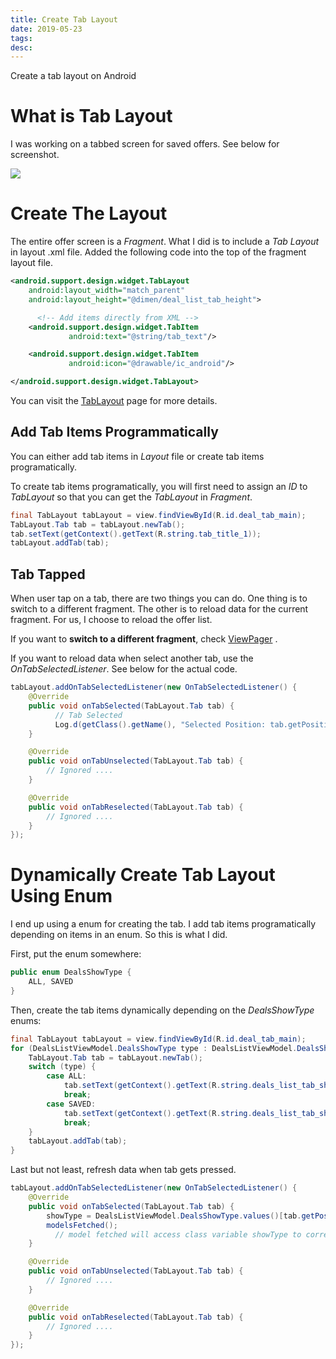 ```yaml
---
title: Create Tab Layout
date: 2019-05-23
tags:
desc:
---
```


Create a tab layout on Android
<!--more-->

# What is Tab Layout
I was working on a tabbed screen for saved offers. See below for screenshot.

![](device-2019-05-23-093111.png)

# Create The Layout
The entire offer screen is a *Fragment*. What I did is to include a *Tab Layout* in layout .xml file. Added the following code into the top of the fragment layout file.

```xml
<android.support.design.widget.TabLayout
    android:layout_width="match_parent"
    android:layout_height="@dimen/deal_list_tab_height">

	  <!-- Add items directly from XML -->
    <android.support.design.widget.TabItem
             android:text="@string/tab_text"/>

    <android.support.design.widget.TabItem
             android:icon="@drawable/ic_android"/>

</android.support.design.widget.TabLayout>
```

You can visit the  [TabLayout](https://developer.android.com/reference/android/support/design/widget/TabLayout)  page for more details.

## Add Tab Items Programmatically
You can either add tab items in *Layout* file or create tab items programatically.

To create tab items programatically, you will first need to assign an *ID* to *TabLayout* so that you can get the *TabLayout* in *Fragment*.

```java
final TabLayout tabLayout = view.findViewById(R.id.deal_tab_main);
TabLayout.Tab tab = tabLayout.newTab();
tab.setText(getContext().getText(R.string.tab_title_1));
tabLayout.addTab(tab);
```

## Tab Tapped
When user tap on a tab, there are two things you can do. One thing is to switch to a different fragment. The other is to reload data for the current fragment. For us, I choose to reload the offer list.

If you want to **switch to a different fragment**, check  [ViewPager](https://developer.android.com/reference/android/support/v4/view/ViewPager.html) .

If you want to reload data when select another tab, use the *OnTabSelectedListener*. See below for the actual code.

```java
tabLayout.addOnTabSelectedListener(new OnTabSelectedListener() {
    @Override
    public void onTabSelected(TabLayout.Tab tab) {
		  // Tab Selected
		  Log.d(getClass().getName(), "Selected Position: tab.getPosition()");
    }

    @Override
    public void onTabUnselected(TabLayout.Tab tab) {
        // Ignored ....
    }

    @Override
    public void onTabReselected(TabLayout.Tab tab) {
        // Ignored ....
    }
});
```

# Dynamically Create Tab Layout Using Enum
I end up using a enum for creating the tab. I add tab items programatically depending on items in an enum. So this is what I did.

First, put the enum somewhere:
```java
public enum DealsShowType {
    ALL, SAVED
}
```

Then, create the tab items dynamically depending on the *DealsShowType* enums:
```java
final TabLayout tabLayout = view.findViewById(R.id.deal_tab_main);
for (DealsListViewModel.DealsShowType type : DealsListViewModel.DealsShowType.values()) { // for loop enum
    TabLayout.Tab tab = tabLayout.newTab();
    switch (type) {
        case ALL:
            tab.setText(getContext().getText(R.string.deals_list_tab_show_all));
            break;
        case SAVED:
            tab.setText(getContext().getText(R.string.deals_list_tab_show_saved));
            break;
    }
    tabLayout.addTab(tab);
}
```

Last but not least, refresh data when tab gets pressed.
```java
tabLayout.addOnTabSelectedListener(new OnTabSelectedListener() {
    @Override
    public void onTabSelected(TabLayout.Tab tab) {
        showType = DealsListViewModel.DealsShowType.values()[tab.getPosition()]; // know which enum is currently selected
        modelsFetched();
		  // model fetched will access class variable showType to correctly fetch data depending on the current type.
    }

    @Override
    public void onTabUnselected(TabLayout.Tab tab) {
        // Ignored ....
    }

    @Override
    public void onTabReselected(TabLayout.Tab tab) {
        // Ignored ....
    }
});
```
